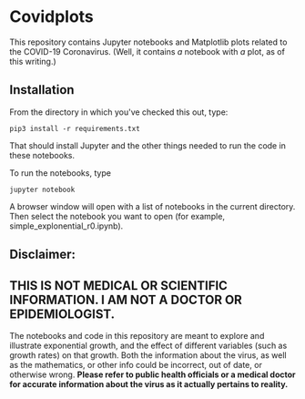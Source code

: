# Covidplots

This repository contains Jupyter notebooks and Matplotlib plots related to the COVID-19 Coronavirus.  (Well, it contains *a* notebook with *a* plot, as of this writing.)

## Installation

From the directory in which you've checked this out, type:

    pip3 install -r requirements.txt

That should install Jupyter and the other things needed to run the code in these notebooks.

To run the notebooks, type

    jupyter notebook

A browser window will open with a list of notebooks in the current directory.  Then select the notebook you want to open (for example, simple_explonential_r0.ipynb).

## Disclaimer:

## THIS IS NOT MEDICAL OR SCIENTIFIC INFORMATION. I AM NOT A DOCTOR OR EPIDEMIOLOGIST.

The notebooks and code in this repository are meant to explore and illustrate exponential growth, and the effect of different variables (such as growth rates) on that growth.  Both the information about the virus, as well as the mathematics, or other info could be incorrect, out of date, or otherwise wrong.  **Please refer to public health officials or a medical doctor for accurate information about the virus as it actually pertains to reality.**
